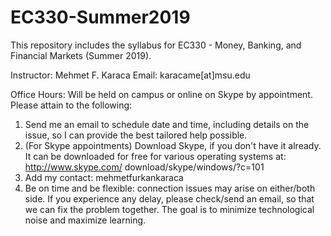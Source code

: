 # EC330-Summer2019
This repository includes the syllabus for EC330 - Money, Banking, and Financial Markets (Summer 2019).


Instructor: Mehmet F. Karaca
Email: karacame[at]msu.edu

Office Hours:
Will be held on campus or online on Skype by appointment.
Please attain to the following:
1. Send me an email to schedule date and time, including details on the issue, so I can
provide the best tailored help possible.
2. (For Skype appointments) Download Skype, if you don't have it already. It can
be downloaded for free for various operating systems at: http://www.skype.com/
download/skype/windows/?c=101
3. Add my contact: mehmetfurkankaraca
4. Be on time and be flexible: connection issues may arise on either/both side. If you
experience any delay, please check/send an email, so that we can fix the problem
together. The goal is to minimize technological noise and maximize learning.
